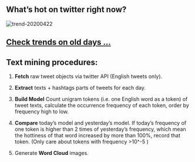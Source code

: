 ## What’s hot on twitter right now?

![trend-20200422][wordcloud]

[wordcloud]: https://raw.githubusercontent.com/xdqc/tweet-trend-everyday/master/word-cloud/trend-20200422.png?token=AF5V4P7ADR6KQBZ4CEDTNIK6AXRMU "trend-20200422"

## [Check trends on old days ...](https://github.com/xdqc/tweet-trend-everyday/tree/master/word-cloud)

## Text mining procedures:

1. **Fetch** raw tweet objects via twitter API (English tweets only).

2. **Extract** texts + hashtags parts of tweets for each day.

3. **Build Model** Count unigram tokens (i.e. one English word as a token) of tweet texts, calculate the occurrence frequency of each token, order by frequency high to low.

4. **Compare** today’s model and yesterday’s model. If today’s frequency of one token is higher than 2 times of yesterday’s frequency, which mean the hottiness of that word increased by more than 100%, record that token. (Only care about tokens with frequency >10^-5 )

5. Generate **Word Cloud** images.
